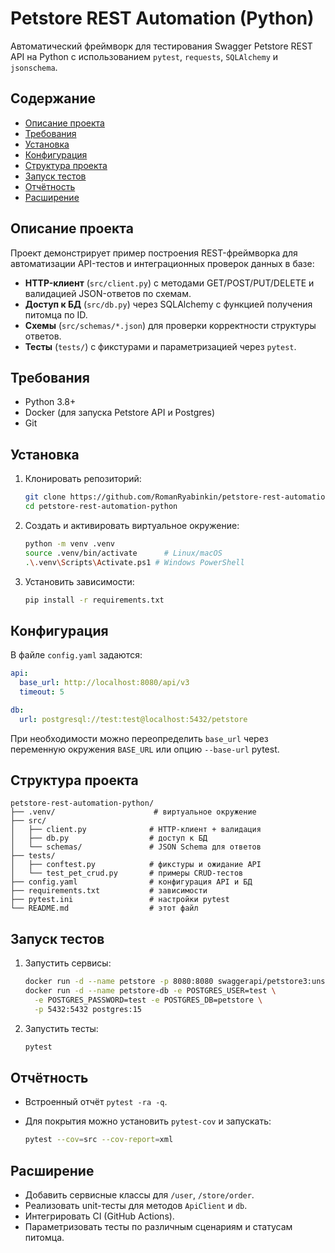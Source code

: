 # Petstore REST Automation (Python)

Автоматический фреймворк для тестирования Swagger Petstore REST API на Python с использованием `pytest`, `requests`, `SQLAlchemy` и `jsonschema`.

## Содержание

* [Описание проекта](#описание-проекта)
* [Требования](#требования)
* [Установка](#установка)
* [Конфигурация](#конфигурация)
* [Структура проекта](#структура-проекта)
* [Запуск тестов](#запуск-тестов)
* [Отчётность](#отчётность)
* [Расширение](#расширение)

## Описание проекта

Проект демонстрирует пример построения REST-фреймворка для автоматизации API-тестов и интеграционных проверок данных в базе:

* **HTTP-клиент** (`src/client.py`) с методами GET/POST/PUT/DELETE и валидацией JSON-ответов по схемам.
* **Доступ к БД** (`src/db.py`) через SQLAlchemy с функцией получения питомца по ID.
* **Схемы** (`src/schemas/*.json`) для проверки корректности структуры ответов.
* **Тесты** (`tests/`) с фикстурами и параметризацией через `pytest`.

## Требования

* Python 3.8+
* Docker (для запуска Petstore API и Postgres)
* Git

## Установка

1. Клонировать репозиторий:

   ```bash
   git clone https://github.com/RomanRyabinkin/petstore-rest-automation-python.git
   cd petstore-rest-automation-python
   ```
2. Создать и активировать виртуальное окружение:

   ```bash
   python -m venv .venv
   source .venv/bin/activate      # Linux/macOS
   .\.venv\Scripts\Activate.ps1 # Windows PowerShell
   ```
3. Установить зависимости:

   ```bash
   pip install -r requirements.txt
   ```

## Конфигурация

В файле `config.yaml` задаются:

```yaml
api:
  base_url: http://localhost:8080/api/v3
  timeout: 5

db:
  url: postgresql://test:test@localhost:5432/petstore
```

При необходимости можно переопределить `base_url` через переменную окружения `BASE_URL` или опцию `--base-url` pytest.

## Структура проекта

```text
petstore-rest-automation-python/
├── .venv/                      # виртуальное окружение
├── src/
│   ├── client.py              # HTTP-клиент + валидация
│   ├── db.py                  # доступ к БД
│   └── schemas/               # JSON Schema для ответов
├── tests/
│   ├── conftest.py            # фикстуры и ожидание API
│   └── test_pet_crud.py       # примеры CRUD-тестов
├── config.yaml                # конфигурация API и БД
├── requirements.txt           # зависимости
├── pytest.ini                 # настройки pytest
└── README.md                  # этот файл
```

## Запуск тестов

1. Запустить сервисы:

   ```bash
   docker run -d --name petstore -p 8080:8080 swaggerapi/petstore3:unstable
   docker run -d --name petstore-db -e POSTGRES_USER=test \
     -e POSTGRES_PASSWORD=test -e POSTGRES_DB=petstore \
     -p 5432:5432 postgres:15
   ```
2. Запустить тесты:

   ```bash
   pytest
   ```

## Отчётность

* Встроенный отчёт `pytest -ra -q`.
* Для покрытия можно установить `pytest-cov` и запускать:

  ```bash
  pytest --cov=src --cov-report=xml
  ```

## Расширение

* Добавить сервисные классы для `/user`, `/store/order`.
* Реализовать unit-тесты для методов `ApiClient` и `db`.
* Интегрировать CI (GitHub Actions).
* Параметризовать тесты по различным сценариям и статусам питомца.

